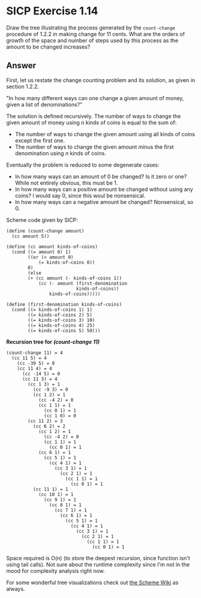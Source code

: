 # SICP Exercise 1.14

Draw the tree illustrating the process generated by the `count-change`
procedure of 1.2.2 in making change for 11 cents.  What are the orders of
growth of the space and number of steps used by this process as the amount to
be changed increases?

## Answer

First,
let us restate the change counting problem and its solution, as given in section 1.2.2.

"In how many different ways can one change a given amount of money, 
given a list of denominations?"

The solution is defined recursively.
The number of ways to change the given amount of money using *n* kinds of coins
is equal to the sum of:

* The number of ways to change the given amount using all kinds of coins except the first one.
* The number of ways to change the given amount minus the first denomination using *n* kinds of coins.

Eventually the problem is reduced to some degenerate cases:

* In how many ways can an amount of 0 be changed? Is it zero or one? While not entirely obvious, this must be 1.
* In how many ways can a positive amount be changed without using any coins? I would say 0, since this woul be nonsensical.
* In how many ways can a negative amount be changed? Nonsensical, so 0.

Scheme code given by SICP:

    (define (count-change amount)
      (cc amount 5))

    (define (cc amount kinds-of-coins)
      (cond ((= amount 0) 1)
            ((or (< amount 0) 
                (= kinds-of-coins 0)) 
            0)
            (else 
            (+ (cc amount (- kinds-of-coins 1))
                (cc (- amount (first-denomination 
                              kinds-of-coins))
                    kinds-of-coins)))))

    (define (first-denomination kinds-of-coins)
      (cond ((= kinds-of-coins 1) 1)
            ((= kinds-of-coins 2) 5)
            ((= kinds-of-coins 3) 10)
            ((= kinds-of-coins 4) 25)
            ((= kinds-of-coins 5) 50)))

**Recursion tree for *(count-change 11)***

    (count-change 11) = 4
      (cc 11 5) = 4
        (cc -39 5) = 0
        (cc 11 4) = 4
          (cc -14 5) = 0
          (cc 11 3) = 4
            (cc 1 3) = 1
              (cc -9 3) = 0
              (cc 1 2) = 1
                (cc -4 2) = 0
                (cc 1 1) = 1
                  (cc 0 1) = 1
                  (cc 1 0) = 0
            (cc 11 2) = 3
              (cc 6 2) = 2
                (cc 1 2) = 1
                  (cc -4 2) = 0
                  (cc 1 1) = 1
                    (cc 0 1) = 1
                (cc 6 1) = 1
                  (cc 5 1) = 1
                    (cc 4 1) = 1
                      (cc 3 1) = 1
                        (cc 2 1) = 1
                          (cc 1 1) = 1
                            (cc 0 1) = 1
              (cc 11 1) = 1
                (cc 10 1) = 1
                  (cc 9 1) = 1
                    (cc 8 1) = 1
                      (cc 7 1) = 1
                        (cc 6 1) = 1
                          (cc 5 1) = 1
                            (cc 4 1) = 1
                              (cc 3 1) = 1
                                (cc 2 1) = 1
                                  (cc 1 1) = 1
                                    (cc 0 1) = 1

Space required is O(n) 
(to store the deepest recursion, since function isn't using tail calls).
Not sure about the runtime complexity since I'm
not in the mood for complexity analysis right now.
        
For some wonderful tree visualizations check out 
[the Scheme Wiki](http://community.schemewiki.org/?sicp-ex-1.14)
as always.